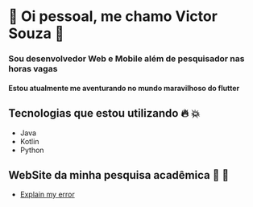 # :star2: Oi pessoal, me chamo Victor Souza :star2:
### Sou desenvolvedor Web e Mobile além de pesquisador nas horas vagas
#### Estou atualmente me aventurando no mundo maravilhoso do flutter

## Tecnologias que estou utilizando :fire: :boom:
  * Java
  * Kotlin
  * Python
  
 ## WebSite da minha pesquisa acadêmica :muscle: :metal:
  * [Explain my error](http://victortirano.pythonanywhere.com/)
